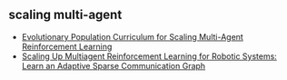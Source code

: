 ## scaling multi-agent
* [Evolutionary Population Curriculum for Scaling Multi-Agent Reinforcement Learning](https://github.com/qian18long/epciclr2020)
* [Scaling Up Multiagent Reinforcement Learning for Robotic Systems: Learn an Adaptive Sparse Communication Graph](https://www.researchgate.net/publication/339642482_Scaling_Up_Multiagent_Reinforcement_Learning_for_Robotic_Systems_Learn_an_Adaptive_Sparse_Communication_Graph)
